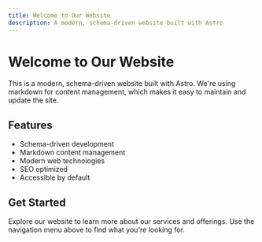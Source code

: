 ```yaml
---
title: Welcome to Our Website
description: A modern, schema-driven website built with Astro
---
```


# Welcome to Our Website

This is a modern, schema-driven website built with Astro. We're using markdown for content management, which makes it easy to maintain and update the site.

## Features

- Schema-driven development
- Markdown content management
- Modern web technologies
- SEO optimized
- Accessible by default

## Get Started

Explore our website to learn more about our services and offerings. Use the navigation menu above to find what you're looking for. 